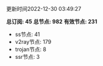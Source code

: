 更新时间2022-12-30 03:49:27

**总订阅: 45**
**总节点: 982**
**有效节点: 231**
- ss节点: 41
- v2ray节点: 179
- trojan节点: 8
- ssr节点: 3
